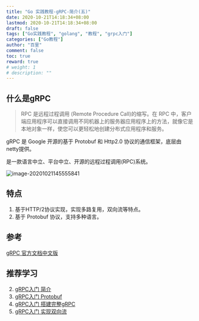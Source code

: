 ```yaml
---
title: "Go 实践教程-gRPC-简介(五)"
date: 2020-10-21T14:18:34+08:00
lastmod: 2020-10-21T14:18:34+08:00
draft: false
tags: ["Go实践教程", "golang", "教程", "grpc入门"]
categories: ["Go教程"]
author: "百里"
comment: false
toc: true
reward: true
# weight: 1
# description: ""
---
```




## 什么是gRPC

> RPC 是远程过程调用 (Remote Procedure Call)的缩写。在 RPC 中，客户端应用程序可以直接调用不同机器上的服务器应用程序上的方法，就像它是本地对象一样，使您可以更轻松地创建分布式应用程序和服务。

gRPC 是 Google 开源的基于 Protobuf 和 Http2.0 协议的通信框架，底层由netty提供。

是一款语言中立、平台中立、开源的远程过程调用(RPC)系统。

![image-20201021145555841](https://cdn.jsdelivr.net/gh/yezihack/assets/b/20201021145604.png?imageslim)

## 特点

1. 基于HTTP/2协议实现，实现多路复用，双向流等特点。
2. 基于 Protobuf 协议，支持多种语言。



## 参考

[gRPC 官方文档中文版](http://doc.oschina.net/grpc)



## 推荐学习

2. [gRPC入门 简介](https://yezihack.github.io/tutorial-grpc-base.html)
2. [gRPC入门 Protobuf](https://yezihack.github.io/tutorial-grpc-protobuf.html)
3. [gRPC入门 搭建完整gRPC](https://yezihack.github.io/tutorial-grpc-simple.html)
4. [gRPC入门 实现双向流](https://yezihack.github.io/tutorial-grpc-stream-simple.html)

